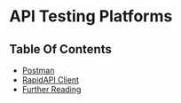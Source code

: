 # API Testing Platforms

## Table Of Contents
- [Postman]()
- [RapidAPI Client]()
- [Further Reading]()